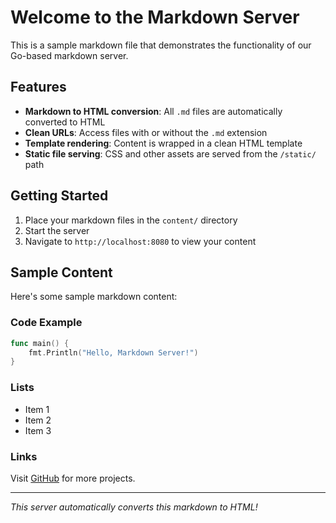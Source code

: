 # Welcome to the Markdown Server

This is a sample markdown file that demonstrates the functionality of our Go-based markdown server.

## Features

- **Markdown to HTML conversion**: All `.md` files are automatically converted to HTML
- **Clean URLs**: Access files with or without the `.md` extension
- **Template rendering**: Content is wrapped in a clean HTML template
- **Static file serving**: CSS and other assets are served from the `/static/` path

## Getting Started

1. Place your markdown files in the `content/` directory
2. Start the server
3. Navigate to `http://localhost:8080` to view your content

## Sample Content

Here's some sample markdown content:

### Code Example

```go
func main() {
    fmt.Println("Hello, Markdown Server!")
}
```

### Lists

- Item 1
- Item 2
- Item 3

### Links

Visit [GitHub](https://github.com) for more projects.

---

*This server automatically converts this markdown to HTML!*